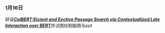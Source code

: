 ### 1月16日
研读[***ColBERT:Eicient and Eective Passage Search via Contextualized Late Interaction over BERT***](https://arxiv.org/pdf/2004.12832.pdf)并试图绘制脑图与ppt
